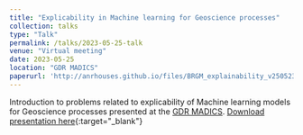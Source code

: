 ```yaml
---
title: "Explicability in Machine learning for Geoscience processes"
collection: talks
type: "Talk"
permalink: /talks/2023-05-25-talk
venue: "Virtual meeting"
date: 2023-05-25
location: "GDR MADICS"
paperurl: 'http://anrhouses.github.io/files/BRGM_explainability_v250523.pdf'
---
```

Introduction to problems related to explicability of Machine learning models for Geoscience processes presented at the [GDR MADICS](https://www.madics.fr/event/symposium-madics-5/).
[Download presentation here](http://anrhouses.github.io/files/BRGM_explainability_v250523.pdf){:target="_blank"}
